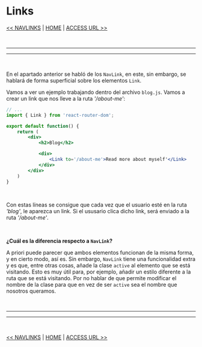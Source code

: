 # Links


[<< NAVLINKS](./10_navlinks.md#navlink) | [HOME](../../../README.md#devcamp) | [ACCESS URL >>](./12_access_url.md#trabajar-con-urls)


<br/><hr/>
<hr/><br/>


En el apartado anterior se habló de los `NavLink`, en este, sin embargo, se hablará de forma superficial sobre los elementos `Link`.

Vamos a ver un ejemplo trabajando dentro del archivo `blog.js`. Vamos a crear un link que nos lleve a la ruta *'/about-me'*:

```jsx
// ...
import { Link } from 'react-router-dom';

export default function() {
    return (
        <div>
            <h2>Blog</h2>

            <div>
                <Link to='/about-me'>Read more about myself'</Link>
            </div>
        </div>
    )
}
```

<br/>

Con estas líneas se consigue que cada vez que el usuario esté en la ruta *'blog'*, le aparezca un link. Si el ususario clica dicho link, será enviado a la ruta *'/about-me'*.

<br/>

**¿Cuál es la diferencia respecto a `NavLink`?**

A priori puede parecer que ambos elementos funcionan de la misma forma, y en cierto modo, así es. Sin embargo, `NavLink` tiene una funcionalidad extra y es que, entre otras cosas, añade la clase `active` al elemento que se está visitando. Esto es muy útil para, por ejemplo, añadir un estilo diferente a la ruta que se está visitando. Por no hablar de que permite modificar el nombre de la clase para que en vez de ser `active` sea el nombre que nosotros queramos.


<br/><hr/>
<hr/><br/>


[<< NAVLINKS](./10_navlinks.md#navlink) | [HOME](../../../README.md#devcamp) | [ACCESS URL >>](./12_access_url.md#trabajar-con-urls)